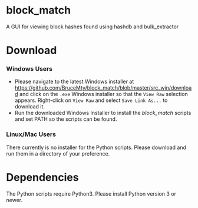 # block_match
A GUI for viewing block hashes found using hashdb and bulk_extractor

# Download
### Windows Users
* Please navigate to the latest Windows installer at https://github.com/BruceMty/block_match/blob/master/src_win/download and click on the `.exe` Windows installer so that the `View Raw` selection appears.  Right-click on `View Raw` and select `Save Link As...` to download it.
* Run the downloaded Windows Installer to install the _block\_match_ scripts and set PATH so the scripts can be found.

### Linux/Mac Users
There currently is no installer for the Python scripts.  Please download and run them in a directory of your preference.

# Dependencies
The Python scripts require Python3.  Please install Python version 3 or newer.

